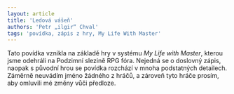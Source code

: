 ```yaml
---
layout: article
title: 'Ledová vášeň'
authors: 'Petr „ilgir“ Chval'
tags: 'povídka, zápis z hry, My Life With Master'
---
```


Tato povídka vznikla na základě hry v systému *My Life with Master*, kterou jsme odehráli na Podzimní slezině RPG fóra. Nejedná se o doslovný zápis, naopak s původní hrou se povídka rozchází v mnoha podstatných detailech. Záměrně neuvádím jméno žádného z hráčů, a zároveň tyto hráče prosím, aby omluvili mé změny vůči předloze.
